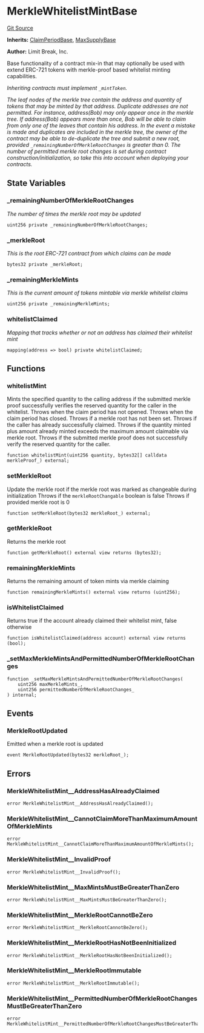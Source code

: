 # MerkleWhitelistMintBase
[Git Source](https://github.com/zanzai-dev/creator-token-standards/blob/e3ca932d2edc594487078ba2c4da4e803f84d6a3/src/minting/MerkleWhitelistMint.sol)

**Inherits:**
[ClaimPeriodBase](/src/minting/ClaimPeriodBase.sol/abstract.ClaimPeriodBase.md), [MaxSupplyBase](/src/minting/MaxSupply.sol/abstract.MaxSupplyBase.md)

**Author:**
Limit Break, Inc.

Base functionality of a contract mix-in that may optionally be used with extend ERC-721 tokens with merkle-proof based whitelist minting capabilities.

*Inheriting contracts must implement `_mintToken`.*

*The leaf nodes of the merkle tree contain the address and quantity of tokens that may be minted by that address.
Duplicate addresses are not permitted.  For instance, address(Bob) may only appear once in the merkle tree.
If address(Bob) appears more than once, Bob will be able to claim from only one of the leaves that contain his
address. In the event a mistake is made and duplicates are included in the merkle tree, the owner of the
contract may be able to de-duplicate the tree and submit a new root, provided
`_remainingNumberOfMerkleRootChanges` is greater than 0. The number of permitted merkle root changes is set
during contract construction/initialization, so take this into account when deploying your contracts.*


## State Variables
### _remainingNumberOfMerkleRootChanges
*The number of times the merkle root may be updated*


```solidity
uint256 private _remainingNumberOfMerkleRootChanges;
```


### _merkleRoot
*This is the root ERC-721 contract from which claims can be made*


```solidity
bytes32 private _merkleRoot;
```


### _remainingMerkleMints
*This is the current amount of tokens mintable via merkle whitelist claims*


```solidity
uint256 private _remainingMerkleMints;
```


### whitelistClaimed
*Mapping that tracks whether or not an address has claimed their whitelist mint*


```solidity
mapping(address => bool) private whitelistClaimed;
```


## Functions
### whitelistMint

Mints the specified quantity to the calling address if the submitted merkle proof successfully verifies the reserved quantity for the caller in the whitelist.
Throws when the claim period has not opened.
Throws when the claim period has closed.
Throws if a merkle root has not been set.
Throws if the caller has already successfully claimed.
Throws if the quantity minted plus amount already minted exceeds the maximum amount claimable via merkle root.
Throws if the submitted merkle proof does not successfully verify the reserved quantity for the caller.


```solidity
function whitelistMint(uint256 quantity, bytes32[] calldata merkleProof_) external;
```

### setMerkleRoot

Update the merkle root if the merkle root was marked as changeable during initialization
Throws if the `merkleRootChangable` boolean is false
Throws if provided merkle root is 0


```solidity
function setMerkleRoot(bytes32 merkleRoot_) external;
```

### getMerkleRoot

Returns the merkle root


```solidity
function getMerkleRoot() external view returns (bytes32);
```

### remainingMerkleMints

Returns the remaining amount of token mints via merkle claiming


```solidity
function remainingMerkleMints() external view returns (uint256);
```

### isWhitelistClaimed

Returns true if the account already claimed their whitelist mint, false otherwise


```solidity
function isWhitelistClaimed(address account) external view returns (bool);
```

### _setMaxMerkleMintsAndPermittedNumberOfMerkleRootChanges


```solidity
function _setMaxMerkleMintsAndPermittedNumberOfMerkleRootChanges(
    uint256 maxMerkleMints_,
    uint256 permittedNumberOfMerkleRootChanges_
) internal;
```

## Events
### MerkleRootUpdated
Emitted when a merkle root is updated


```solidity
event MerkleRootUpdated(bytes32 merkleRoot_);
```

## Errors
### MerkleWhitelistMint__AddressHasAlreadyClaimed

```solidity
error MerkleWhitelistMint__AddressHasAlreadyClaimed();
```

### MerkleWhitelistMint__CannotClaimMoreThanMaximumAmountOfMerkleMints

```solidity
error MerkleWhitelistMint__CannotClaimMoreThanMaximumAmountOfMerkleMints();
```

### MerkleWhitelistMint__InvalidProof

```solidity
error MerkleWhitelistMint__InvalidProof();
```

### MerkleWhitelistMint__MaxMintsMustBeGreaterThanZero

```solidity
error MerkleWhitelistMint__MaxMintsMustBeGreaterThanZero();
```

### MerkleWhitelistMint__MerkleRootCannotBeZero

```solidity
error MerkleWhitelistMint__MerkleRootCannotBeZero();
```

### MerkleWhitelistMint__MerkleRootHasNotBeenInitialized

```solidity
error MerkleWhitelistMint__MerkleRootHasNotBeenInitialized();
```

### MerkleWhitelistMint__MerkleRootImmutable

```solidity
error MerkleWhitelistMint__MerkleRootImmutable();
```

### MerkleWhitelistMint__PermittedNumberOfMerkleRootChangesMustBeGreaterThanZero

```solidity
error MerkleWhitelistMint__PermittedNumberOfMerkleRootChangesMustBeGreaterThanZero();
```

